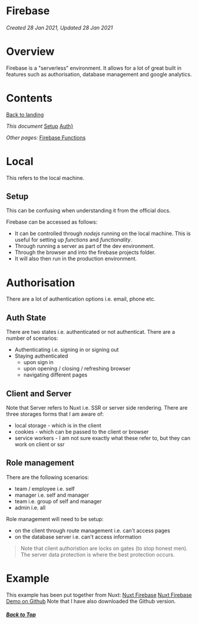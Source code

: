 # Firebase

###### Created 28 Jan 2021, Updated 28 Jan 2021

# Overview

Firebase is a "serverless" environment. It allows for a lot of great built in features such as authorisation, database management and google analytics.

# Contents

[Back to landing](../landing.md)

_This document_
[Setup](#setup)
[Auth}](#authorisation)

_Other pages:_
[Firebase Functions](./firebasefunctions.md)

# Local

This refers to the local machine.

## Setup

This can be confusing when understanding it from the official docs.

Firebase can be accessed as follows:

- It can be controlled through _nodejs_ running on the local machine. This is useful for setting up _functions_ and _functionality_.
- Through running a server as part of the dev environment.
- Through the browser and into the firebase projects folder.
- It will also then run in the production environment.

# Authorisation

There are a lot of authentication options i.e. email, phone etc.

## Auth State

There are two states i.e. authenticated or not authenticat.
There are a number of scenarios:

- Authenticating i.e. signing in or signing out
- Staying authenticated
  - upon sign in
  - upon opening / closing / refreshing browser
  - navigating different pages

## Client and Server

Note that Server refers to Nuxt i.e. SSR or server side rendering.
There are three storages forms that I am aware of:

- local storage - which is in the client
- cookies - which can be passed to the client or browser
- service workers - I am not sure exactly what these refer to, but they can work on client or ssr

## Role management

There are the following scenarios:

- team / employee i.e. self
- manager i.e. self and manager
- team i.e. group of self and manager
- admin i.e. all

Role management will need to be setup:

- on the client through route management i.e. can't access pages
- on the database server i.e. can't access information

> Note that client authoristion are locks on gates (to stop honest men). The server data protection is where the best protection occurs.

# Example

This example has been put together from Nuxt:
[Nuxt Firebase](https://firebase.nuxtjs.org/)
[Nuxt Firebase Demo on Github](https://github.com/lupas/nuxt-firebase-demo)
Note that I have also downloaded the Github version.

##### [Back to Top](#firebase)
